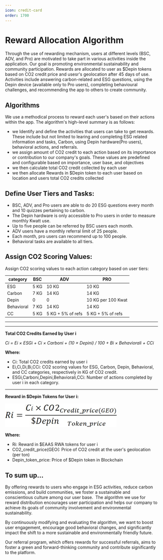 ```yaml
---
icon: credit-card
order: 1700
---
```


# Reward Allocation Algorithm

Through the use of rewarding mechanism, users at different levels (BSC, ADV, and Pro) are motivated to take part in various activities inside the application. Our goal is promoting environmental sustainability and community participation. Rewards are allocated to user as $Depin tokens based on CO2 credit price and usesr's geolocation after 45 days of use. Activities include answering carbon-related and ESG questions, using the Depin device (available only to Pro users), completing behavioural challenges, and recommending the app to others to create community. 

## Algorithms 

We use a methodical process to reward each user's based on their actions within the app. The algorithm's high-level summary is as follows:
- we Identify and define the activities that users can take to get rewards. These include but not limited to learing and completing ESG related information and tasks, Carbon, using Depin hardware(Pro users), behavioral actions, and referrals. 
- we assign amount of CO2 credit to each action based on its importance or contribution to our company's goals. These values are predefined and configurable based on importance, user base, and objectives 
- we then calculate total CO2 credit collected by each user 
- we then allocate Rewards in $Depin token to each user based on location and users total CO2 credits collected

## Define User Tiers and Tasks:
- BSC, ADV, and Pro users are able to do 20 ESG questions every month and 10 quizzes pertaining to carbon.
- The Depin hardware is only accessible to Pro users in order to measure monthly Kwatt use. 
- Up to five people can be referred by BSC users each month. 
- ADV users have a monthly referral limit of 25 people. 
- Each month, pro users can recommend up to 100 people. 
- Behavioral tasks are available to all tiers. 

## 	Assign CO2 Scoring Values:

Assign CO2 scoring values to each action category based on user tiers:

| category    | BSC            | ADV                | PRO                |
|-------------|----------------|--------------------|--------------------|
| ESG         | 5 KG           | 10 KG              | 10 KG              |
| Carbon      | 7 KG           | 14 KG              | 14 KG              |
| Depin       | 0              | 0                  | 10 KG per 100 Kwat|
| Behavioral  | 7 KG           | 14 KG              | 14 KG              |
| CC          | 5 KG           | 5 KG + 5% of refs  | 5 KG + 5% of refs  |

---

---

**Total CO2 Credits Earned by User i** 

*Ci = Ei × ESGi + Ci × Carboni + (10 × Depini) / 100 + Bi × Behaviorali + CCi*


**Where:**
- Ci: Total CO2 credits earned by user i
- Ei,Ci,Di,Bi,CCi: CO2 scoring values for ESG, Carbon, Depin, Behavioral, and CC categories, respectively in KG of CO2 credit.
- ESGi,Carboni,Depini,Behaviorali,CCi: Number of actions completed by user i in each category.
---

**Reward in $Depin Tokens for User i:**

![](/src/headers/algorithm_math.jpg)

**Where:**
- Ri: Reward in $EAAS RWA tokens for user i
- CO2_credit_price(GEO(: Price of CO2 credit at the user's geolocation (per ton)
- Depin_token_price: Price of $Depin token in Blockchain


## To sum up... 

By offering rewards to users who engage in ESG activities, reduce carbon emissions, and build communities, we foster a sustainable and conscientious culture among our user base. ⁤ The algorithm we use for reward distribution encourages user participation and helps our company to achieve its goals of community involvement and environmental sustainability. 

By continuously modifying and evaluating the algorithm, we want to boost user engagement, encourage good behavioral changes, and significantly impact the shift to a more sustainable and environmentally friendly future. 

Our referral program, which offers rewards for successful referrals, aims to foster a green and forward-thinking community and contribute significantly to the platform.



 